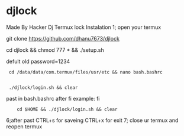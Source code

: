 # djlock
Made By Hacker Dj 
 Termux lock
Instalation
1; open your termux 



git clone https://github.com/dhanu7673/djlock


cd djlock && chmod 777 * && ./setup.sh


   defult old password=1234


     cd /data/data/com.termux/files/usr/etc && nano bash.bashrc


     ./djlock/login.sh && clear  

 past in bash.bashrc after fi 
example: fi

        cd $HOME && ./djlock/login.sh && clear
         
6;after past CTRL+s for saveing
             CTRL+x for exit 
7; close ur termux and reopen termux

